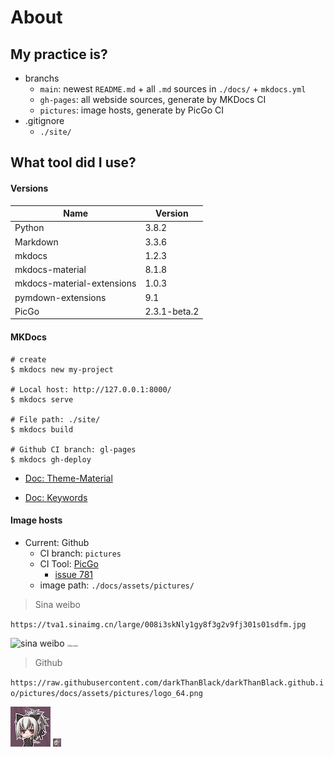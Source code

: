# About



## My practice is?

* branchs
    * ``main``: newest ``README.md`` +  all ``.md`` sources in ``./docs/`` + ``mkdocs.yml``
    * ``gh-pages``: all webside sources, generate by MKDocs CI
    * ``pictures``: image hosts, generate by PicGo CI
* .gitignore
    * ``./site/``



## What tool did I use?



#### Versions

| Name                       | Version      |
| -------------------------- | ------------ |
| Python                     | 3.8.2        |
| Markdown                   | 3.3.6        |
| mkdocs                     | 1.2.3        |
| mkdocs-material            | 8.1.8        |
| mkdocs-material-extensions | 1.0.3        |
| pymdown-extensions         | 9.1          |
| PicGo                      | 2.3.1-beta.2 |



#### MKDocs

```shell
# create
$ mkdocs new my-project

# Local host: http://127.0.0.1:8000/
$ mkdocs serve

# File path: ./site/
$ mkdocs build

# Github CI branch: gl-pages
$ mkdocs gh-deploy
```

* [Doc: Theme-Material](https://squidfunk.github.io/mkdocs-material/)

* [Doc: Keywords](https://www.mkdocs.org/user-guide/configuration/#introduction)



#### Image hosts

* Current: Github
    * CI branch: ``pictures``
    * CI Tool: [PicGo](https://github.com/Molunerfinn/PicGo)
        * [issue 781](https://github.com/Molunerfinn/PicGo/issues/781#issuecomment-1008603421)
    * image path: ``./docs/assets/pictures/``



> Sina weibo

 ``https://tva1.sinaimg.cn/large/008i3skNly1gy8f3g2v9fj301s01sdfm.jpg``

![sina weibo](https://tva1.sinaimg.cn/large/008i3skNly1gy8f3g2v9fj301s01sdfm.jpg)
<img src="https://tva1.sinaimg.cn/large/008i3skNly1gy8f3g2v9fj301s01sdfm.jpg" alt="Sina weibo" style="zoom:20%;" />



> Github

``https://raw.githubusercontent.com/darkThanBlack/darkThanBlack.github.io/pictures/docs/assets/pictures/logo_64.png``

![Github](https://raw.githubusercontent.com/darkThanBlack/darkThanBlack.github.io/pictures/docs/assets/pictures/logo_64.png)
<img src="https://raw.githubusercontent.com/darkThanBlack/darkThanBlack.github.io/pictures/docs/assets/pictures/logo_64.png" alt="Github" style="zoom:20%;" />

